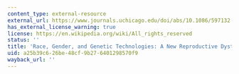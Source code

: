 ```yaml
---
content_type: external-resource
external_url: https://www.journals.uchicago.edu/doi/abs/10.1086/597132
has_external_license_warning: true
license: https://en.wikipedia.org/wiki/All_rights_reserved
status: ''
title: 'Race, Gender, and Genetic Technologies: A New Reproductive Dystopia?'
uid: a25b39c6-26be-48cf-9b27-6401298570f9
wayback_url: ''
---
```

